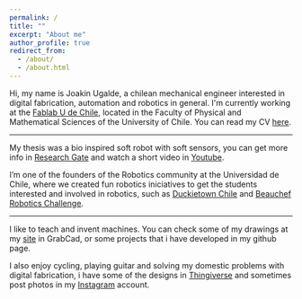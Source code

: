 ```yaml
---
permalink: /
title: ""
excerpt: "About me"
author_profile: true
redirect_from: 
  - /about/
  - /about.html
---
```


Hi, my name is Joakin Ugalde, a chilean mechanical engineer interested in digital fabrication, automation and robotics in general. I'm currently working at the [Fablab U de Chile](http://www.fablab.uchile.cl/), located in the Faculty of Physical and Mathematical Sciences of the University of Chile. You can read my CV [here](https://jkugalde.github.io/files/CV2022.pdf).

---

My thesis was a bio inspired soft robot with soft sensors, you can get more info in [Research Gate](https://www.researchgate.net/publication/332063464_An_earthworm-inspired_soft_robot_with_perceptive_artificial_skin) and watch a short video
in [Youtube](https://www.youtube.com/watch?v=FZ2wraRIhEo).

I’m one of the founders of the Robotics community at the Universidad de Chile, where we created fun robotics iniciatives to get the students interested and involved in robotics, such as [Duckietown Chile](http://duckietown.cl/) and [Beauchef Robotics Challenge](https://www.b-rc.cl).

---

I like to teach and invent machines. You can check some of my drawings at my [site](https://grabcad.com/joakin.ugalde-1) in GrabCad, or some projects that i have developed in my github page.

I also enjoy cycling, playing guitar and solving my domestic problems with digital fabrication, i have some of the designs in [Thingiverse](https://www.thingiverse.com/JKUgalde/designs) and sometimes post photos in my [Instagram](https://www.instagram.com/jotaka.ug) account.
